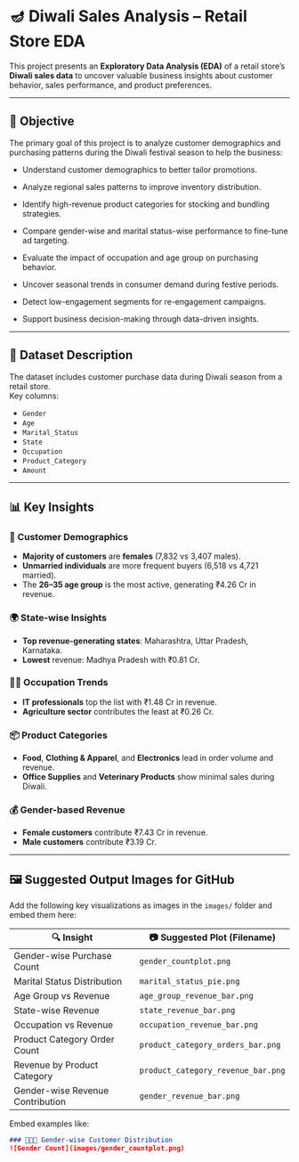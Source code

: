 
# 🪔 Diwali Sales Analysis – Retail Store EDA

This project presents an **Exploratory Data Analysis (EDA)** of a retail store’s **Diwali sales data** to uncover valuable business insights about customer behavior, sales performance, and product preferences.

---

## 📌 Objective

The primary goal of this project is to analyze customer demographics and purchasing patterns during the Diwali festival season to help the business:
- Understand customer demographics to better tailor promotions.

- Analyze regional sales patterns to improve inventory distribution.

- Identify high-revenue product categories for stocking and bundling strategies.

- Compare gender-wise and marital status-wise performance to fine-tune ad targeting.

- Evaluate the impact of occupation and age group on purchasing behavior.

- Uncover seasonal trends in consumer demand during festive periods.

- Detect low-engagement segments for re-engagement campaigns.

- Support business decision-making through data-driven insights.

---

## 📂 Dataset Description

The dataset includes customer purchase data during Diwali season from a retail store.  
Key columns:
- `Gender`
- `Age`
- `Marital_Status`
- `State`
- `Occupation`
- `Product_Category`
- `Amount`

---

## 📊 Key Insights

### 🎯 Customer Demographics
- **Majority of customers** are **females** (7,832 vs 3,407 males).
- **Unmarried individuals** are more frequent buyers (6,518 vs 4,721 married).
- The **26–35 age group** is the most active, generating ₹4.26 Cr in revenue.

### 🌍 State-wise Insights
- **Top revenue-generating states**: Maharashtra, Uttar Pradesh, Karnataka.
- **Lowest** revenue: Madhya Pradesh with ₹0.81 Cr.

### 🧑‍💼 Occupation Trends
- **IT professionals** top the list with ₹1.48 Cr in revenue.
- **Agriculture sector** contributes the least at ₹0.26 Cr.

### 📦 Product Categories
- **Food**, **Clothing & Apparel**, and **Electronics** lead in order volume and revenue.
- **Office Supplies** and **Veterinary Products** show minimal sales during Diwali.

### 💰 Gender-based Revenue
- **Female customers** contribute ₹7.43 Cr in revenue.
- **Male customers** contribute ₹3.19 Cr.

---

## 🖼️ Suggested Output Images for GitHub

Add the following key visualizations as images in the `images/` folder and embed them here:

| 🔍 Insight                                  | 📷 Suggested Plot (Filename)              |
|--------------------------------------------|-------------------------------------------|
| Gender-wise Purchase Count                 | `gender_countplot.png`                    |
| Marital Status Distribution                | `marital_status_pie.png`                  |
| Age Group vs Revenue                       | `age_group_revenue_bar.png`               |
| State-wise Revenue                         | `state_revenue_bar.png`                   |
| Occupation vs Revenue                      | `occupation_revenue_bar.png`              |
| Product Category Order Count               | `product_category_orders_bar.png`         |
| Revenue by Product Category                | `product_category_revenue_bar.png`        |
| Gender-wise Revenue Contribution           | `gender_revenue_bar.png`                  |

Embed examples like:

```markdown
### 🧑‍🤝‍🧑 Gender-wise Customer Distribution
![Gender Count](images/gender_countplot.png)

